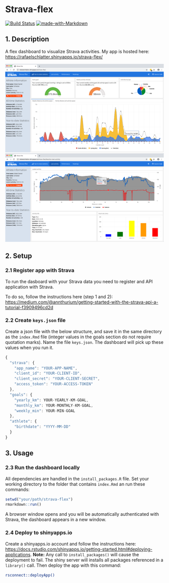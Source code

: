 # Strava-flex
[![Build Status](https://travis-ci.org/rafaelschlatter/strava-flex.svg?branch=master)](https://travis-ci.org/rafaelschlatter/strava-flex)
[![made-with-Markdown](https://img.shields.io/badge/Made%20with-Markdown-1f425f.svg)](http://commonmark.org)

## 1. Description
A flex dashboard to visualize Strava activities. My app is hosted here: <https://rafaelschlatter.shinyapps.io/strava-flex/>


![screenshot](https://github.com/rafaelschlatter/strava-flex/blob/master/resources/screenshot.png)
![screenshot2](https://github.com/rafaelschlatter/strava-flex/blob/master/resources/screenshot2.png)

## 2. Setup
### 2.1 Register app with Strava
To run the dasboard with your Strava data you need to register and API application with Strava.  

To do so, follow the instructions here (step 1 and 2):  
<https://medium.com/@annthurium/getting-started-with-the-strava-api-a-tutorial-f3909496cd2d>

### 2.2 Create `keys.json` file
Create a json file with the below structure, and save it in the same directory as the `index.Rmd` file (integer values in the goals section do not require quotation marks). Name the file `keys.json`. The dashboard will pick up these values when you run it.

```javascript
{
  "strava": {
    "app_name": "YOUR-APP-NAME",
    "client_id": "YOUR-CLIENT-ID",
    "client_secret": "YOUR-CLIENT-SECRET",
    "access_token": "YOUR-ACCESS-TOKEN"
  },
  "goals": {
    "yearly_km": YOUR-YEARLY-KM-GOAL,
    "monthly_km": YOUR-MONTHLY-KM-GOAL,
    "weekly_min": YOUR-MIN-GOAL
  },
  "athlete": {
    "birthdate": "YYYY-MM-DD"
  }
}
```
## 3. Usage
### 2.3 Run the dashboard locally
All dependencies are handled in the `install_packages.R` file. Set your working directory to the folder that contains `index.Rmd` an run these commands:

```r
setwd("your/path/strava-flex")
rmarkdown::run()
```

A browser window opens and you will be automatically authenticated with Strava, the dashboard appears in a new window.

### 2.4 Deploy to shinyapps.io
Create a shinyapps.io account and follow the instructions here: <https://docs.rstudio.com/shinyapps.io/getting-started.html#deploying-applications>.
**Note:** Any call to `install_packages()` will cause the deployment to fail. The shiny server will installs all packages referenced in a `library()` call. Then deploy the app with this command:

````bash
rsconnect::deployApp()
````
